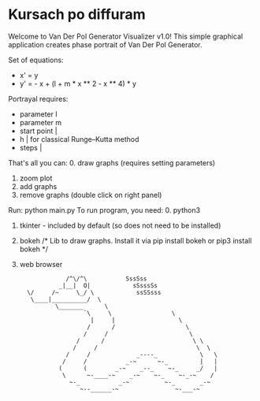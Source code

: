 # Kursach po diffuram

Welcome to Van Der Pol Generator Visualizer v1.0!
This simple graphical application creates phase portrait of Van Der Pol Generator.

Set of equations:
* x' = y
* y' = - x + (l + m * x ** 2 - x ** 4) * y

Portrayal requires:
* parameter l
* parameter m
* start point   |
* h             |  for classical Runge–Kutta method
* steps         |

That's all you can:
0. draw graphs (requires setting parameters)
1. zoom plot
2. add graphs
3. remove graphs (double click on right panel)

Run: python main.py
To run program, you need:
0. python3
1. tkinter - included by default (so does not need to be installed)
2. bokeh     /* Lib to draw graphs. Install it via pip install bokeh or pip3 install bokeh */
3. web browser



                    /^\/^\           SssSss
                  _|__|  O|            sSsssSs
         \/     /~     \_/ \            ssSSsss
          \____|__________/  \
                 \_______      \
                         `\     \                 \
                           |     |                  \
                          /      /                    \
                         /     /                       \
                       /      /                         \ \
                      /     /                            \  \
                    /     /             _----_            \   \
                   /     /           _-~      ~-_         |   |
                  (      (        _-~    _--_    ~-_     _/   |
                   \      ~-____-~    _-~    ~-_    ~-_-~    /
                     ~-_           _-~          ~-_       _-~
                        ~--______-~                ~-___-~
